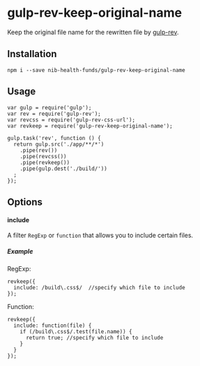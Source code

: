 # gulp-rev-keep-original-name

Keep the original file name for the rewritten file by [gulp-rev](https://github.com/sindresorhus/gulp-rev).

## Installation

    npm i --save nib-health-funds/gulp-rev-keep-original-name
  
## Usage

    var gulp = require('gulp');
    var rev = require('gulp-rev');
    var revcss = require('gulp-rev-css-url');
    var revkeep = require('gulp-rev-keep-original-name');
    
    gulp.task('rev', function () {
      return gulp.src('./app/**/*')
        .pipe(rev())
        .pipe(revcss())
        .pipe(revkeep())
        .pipe(gulp.dest('./build/'))
      ;
    });

## Options

#### include 

A filter `RegExp` or `function` that allows you to include certain files. 

##### Example

RegExp:

    revkeep({
      include: /build\.css$/  //specify which file to include
    });

Function: 

    revkeep({
      include: function(file) {
        if (/build\.css$/.test(file.name)) {
          return true; //specify which file to include
        }
      }
    });